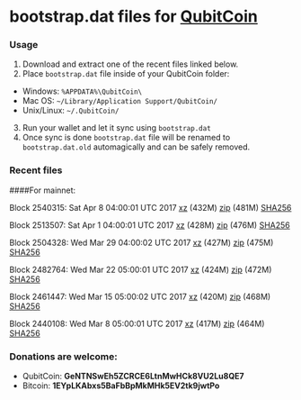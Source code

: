 # bootstrap.dat files for [QubitCoin](http://www.qubitcoin.com/)

### Usage

1. Download and extract one of the recent files linked below.
2. Place `bootstrap.dat` file inside of your QubitCoin folder:
 - Windows: `%APPDATA%\QubitCoin\`
 - Mac OS: `~/Library/Application Support/QubitCoin/`
 - Unix/Linux: `~/.QubitCoin/`
3. Run your wallet and let it sync using `bootstrap.dat`
4. Once sync is done `bootstrap.dat` file will be renamed to `bootstrap.dat.old` automagically and can be safely removed.

### Recent files

####For mainnet:

Block 2540315: Sat Apr  8 04:00:01 UTC 2017 [xz](https://transfer.sh/izZM9/bootstrap.dat.20170408.tar.xz) (432M) [zip](https://transfer.sh/3sMpH/bootstrap.dat.20170408.zip) (481M) [SHA256](https://transfer.sh/SxesJ/sha256.txt)

Block 2513507: Sat Apr  1 04:00:01 UTC 2017 [xz](https://transfer.sh/hMS5l/bootstrap.dat.20170401.tar.xz) (428M) [zip](https://transfer.sh/VTEmg/bootstrap.dat.20170401.zip) (476M) [SHA256](https://transfer.sh/UHOfF/sha256.txt)

Block 2504328: Wed Mar 29 04:00:02 UTC 2017 [xz](https://transfer.sh/sCQ1k/bootstrap.dat.20170329.tar.xz) (427M) [zip](https://transfer.sh/ZpIQ1/bootstrap.dat.20170329.zip) (475M) [SHA256](https://transfer.sh/sGWV8/sha256.txt)

Block 2482764: Wed Mar 22 05:00:01 UTC 2017 [xz](https://transfer.sh/100yC6/bootstrap.dat.20170322.tar.xz) (424M) [zip](https://transfer.sh/kEzZx/bootstrap.dat.20170322.zip) (472M) [SHA256](https://transfer.sh/mi3W2/sha256.txt)

Block 2461447: Wed Mar 15 05:00:02 UTC 2017 [xz](https://transfer.sh/66BJR/bootstrap.dat.20170315.tar.xz) (420M) [zip](https://transfer.sh/tTEAn/bootstrap.dat.20170315.zip) (468M) [SHA256](https://transfer.sh/E7isl/sha256.txt)

Block 2440108: Wed Mar  8 05:00:01 UTC 2017 [xz](https://transfer.sh/2BjIC/bootstrap.dat.20170308.tar.xz) (417M) [zip](https://transfer.sh/g1jUF/bootstrap.dat.20170308.zip) (464M) [SHA256](https://transfer.sh/9NgeP/sha256.txt)

### Donations are welcome:

- QubitCoin: **GeNTNSwEh5ZCRCE6LtnMwHCk8VU2Lu8QE7**
- Bitcoin: **1EYpLKAbxs5BaFbBpMkMHk5EV2tk9jwtPo**
